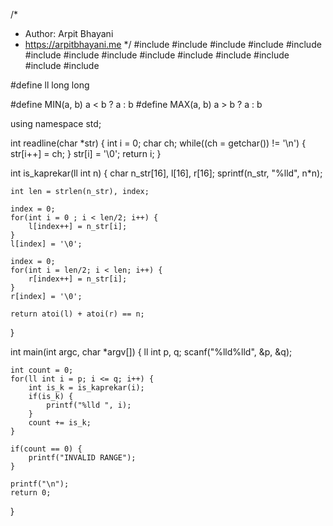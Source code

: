 /*
 *  Author: Arpit Bhayani
 *  https://arpitbhayani.me
 */
#include <cmath>
#include <cstdio>
#include <cstring>
#include <cstdlib>
#include <climits>
#include <deque>
#include <iostream>
#include <list>
#include <limits>
#include <map>
#include <queue>
#include <set>
#include <stack>
#include <vector>

#define ll long long

#define MIN(a, b) a < b ? a : b
#define MAX(a, b) a > b ? a : b

using namespace std;

int readline(char *str) {
    int i = 0;
    char ch;
    while((ch = getchar()) != '\n') {
        str[i++] = ch;
    }
    str[i] = '\0';
    return i;
}

int is_kaprekar(ll int n) {
    char n_str[16], l[16], r[16];
    sprintf(n_str, "%lld", n*n);

    int len = strlen(n_str), index;

    index = 0;
    for(int i = 0 ; i < len/2; i++) {
        l[index++] = n_str[i];
    }
    l[index] = '\0';

    index = 0;
    for(int i = len/2; i < len; i++) {
        r[index++] = n_str[i];
    }
    r[index] = '\0';

    return atoi(l) + atoi(r) == n;
}

int main(int argc, char *argv[]) {
    ll int p, q;
    scanf("%lld%lld", &p, &q);

    int count = 0;
    for(ll int i = p; i <= q; i++) {
        int is_k = is_kaprekar(i);
        if(is_k) {
            printf("%lld ", i);
        }
        count += is_k;
    }

    if(count == 0) {
        printf("INVALID RANGE");
    }

    printf("\n");
    return 0;
}
